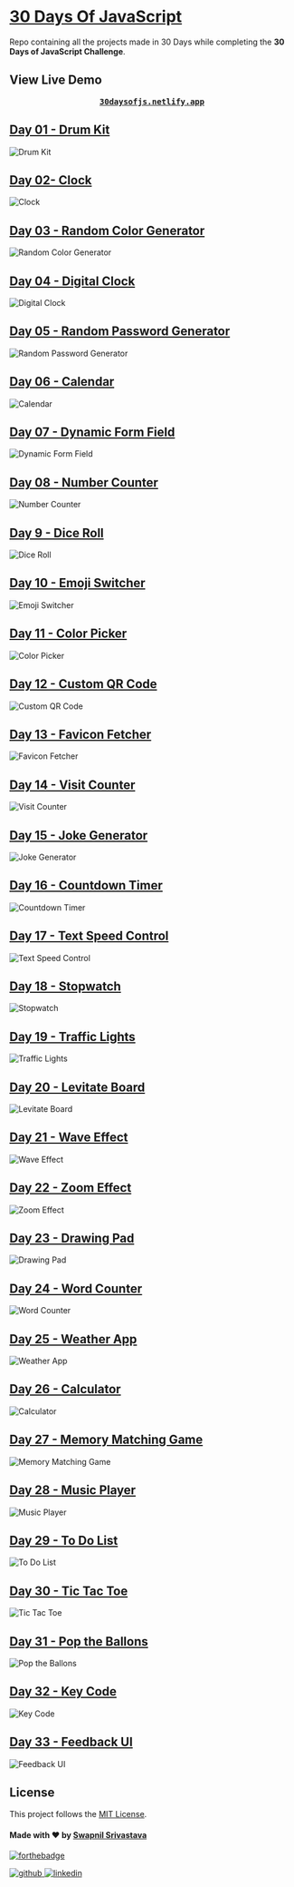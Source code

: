
# [30 Days Of JavaScript](30daysofjs.netlify.app)
Repo containing all the projects made in 30 Days while completing the <b>30 Days of JavaScript Challenge</b>.

## View Live Demo
<pre><center><a href="https://30daysofjs.netlify.app/"><b>30daysofjs.netlify.app</b></a></center></pre>

## [Day 01 - Drum Kit](https://30daysofjs.netlify.app/01%20-%20drum%20kit/)
![Drum Kit](https://github.com/swapnilsparsh/30DaysOfJavaScript/blob/master/30DaysOfJavaScript/assets/01.png)

## [Day 02- Clock](https://30daysofjs.netlify.app/02%20-%20clock/)
![Clock](https://github.com/swapnilsparsh/30DaysOfJavaScript/blob/master/30DaysOfJavaScript/assets/02.png)

## [Day 03 - Random Color Generator](https://30daysofjs.netlify.app/03%20-%20random%20color%20generator/)
![Random Color Generator](https://github.com/swapnilsparsh/30DaysOfJavaScript/blob/master/30DaysOfJavaScript/assets/03.png)

## [Day 04 - Digital Clock](https://30daysofjs.netlify.app/04%20-%20digital%20clock/)
![Digital Clock](https://github.com/swapnilsparsh/30DaysOfJavaScript/blob/master/30DaysOfJavaScript/assets/04.png)

## [Day 05 - Random Password Generator](https://30daysofjs.netlify.app/05%20-%20random%20password%20generator/)
![Random Password Generator](https://github.com/swapnilsparsh/30DaysOfJavaScript/blob/master/30DaysOfJavaScript/assets/05.png)

## [Day 06 - Calendar](https://30daysofjs.netlify.app/06%20-%20calendar/)
![Calendar](https://github.com/swapnilsparsh/30DaysOfJavaScript/blob/master/30DaysOfJavaScript/assets/06.png)

## [Day 07 - Dynamic Form Field](https://30daysofjs.netlify.app/07%20-%20Dynamic%20Form%20Field/index.html)
![Dynamic Form Field](https://github.com/swapnilsparsh/30DaysOfJavaScript/blob/master/30DaysOfJavaScript/assets/07.png)

## [Day 08 - Number Counter](https://30daysofjs.netlify.app/08%20-%20Number%20Counter/index.html)
![Number Counter](https://github.com/swapnilsparsh/30DaysOfJavaScript/blob/master/30DaysOfJavaScript/assets/08.png)

## [Day 9 - Dice Roll](https://30daysofjs.netlify.app/09%20-%20Dice%20Roll/index.html)
![Dice Roll](https://github.com/swapnilsparsh/30DaysOfJavaScript/blob/master/30DaysOfJavaScript/assets/09.png)

## [Day 10 - Emoji Switcher](https://30daysofjs.netlify.app/10%20-%20Emoji%20Switcher%20like%20Discord/index.html)
![Emoji Switcher](https://github.com/swapnilsparsh/30DaysOfJavaScript/blob/master/30DaysOfJavaScript/assets/10.png)

## [Day 11 - Color Picker](https://30daysofjs.netlify.app/11%20-%20Color%20Picker/index.html)
![Color Picker](https://github.com/swapnilsparsh/30DaysOfJavaScript/blob/master/30DaysOfJavaScript/assets/11.png)

## [Day 12 - Custom QR Code](https://30daysofjs.netlify.app/12%20-%20Custom%20QR%20Code/index.html)
![Custom QR Code](https://github.com/swapnilsparsh/30DaysOfJavaScript/blob/master/30DaysOfJavaScript/assets/12.png)

## [Day 13 - Favicon Fetcher](https://30daysofjs.netlify.app/13%20-%20Favicon%20Fetcher/index.html)
![Favicon Fetcher](https://github.com/swapnilsparsh/30DaysOfJavaScript/blob/master/30DaysOfJavaScript/assets/13.png)

## [Day 14 - Visit Counter](https://30daysofjs.netlify.app/14%20-%20Visit%20Counter/index.html)
![Visit Counter](https://github.com/swapnilsparsh/30DaysOfJavaScript/blob/master/30DaysOfJavaScript/assets/14.png)

## [Day 15 - Joke Generator](https://30daysofjs.netlify.app/15%20-%20Joke%20Generator/index.html)
![Joke Generator](https://github.com/swapnilsparsh/30DaysOfJavaScript/blob/master/30DaysOfJavaScript/assets/15.png)

## [Day 16 - Countdown Timer](https://30daysofjs.netlify.app/16%20-%20Countdown%20Timer/index.html)
![Countdown Timer](https://github.com/swapnilsparsh/30DaysOfJavaScript/blob/master/30DaysOfJavaScript/assets/16.png)

## [Day 17 - Text Speed Control](https://30daysofjs.netlify.app/17%20-%20Text%20Speed%20Control/index.html)
![Text Speed Control](https://github.com/swapnilsparsh/30DaysOfJavaScript/blob/master/30DaysOfJavaScript/assets/17.png)

## [Day 18 - Stopwatch](https://30daysofjs.netlify.app/18%20-%20Stopwatch/index.html)
![Stopwatch](https://github.com/swapnilsparsh/30DaysOfJavaScript/blob/master/30DaysOfJavaScript/assets/18.png)

## [Day 19 - Traffic Lights](https://30daysofjs.netlify.app/19%20-Traffic%20Lights/index.html)
![Traffic Lights](https://github.com/swapnilsparsh/30DaysOfJavaScript/blob/master/30DaysOfJavaScript/assets/19.png)

## [Day 20 - Levitate Board](https://30daysofjs.netlify.app/20%20-%20Levitate%20Board/index.html)
![Levitate Board](https://github.com/swapnilsparsh/30DaysOfJavaScript/blob/master/30DaysOfJavaScript/assets/20.png)

## [Day 21 - Wave Effect](https://30daysofjs.netlify.app/21%20-%20Wave%20Effect/index.html)
![Wave Effect](https://github.com/swapnilsparsh/30DaysOfJavaScript/blob/master/30DaysOfJavaScript/assets/21.png)

## [Day 22 - Zoom Effect](https://30daysofjs.netlify.app/22%20-%20Zoom%20Effect/index.html)
![Zoom Effect](https://github.com/swapnilsparsh/30DaysOfJavaScript/blob/master/30DaysOfJavaScript/assets/22.png)

## [Day 23 - Drawing Pad](https://30daysofjs.netlify.app/23%20-%20Drawing%20Pad/index.html)
![Drawing Pad](https://github.com/swapnilsparsh/30DaysOfJavaScript/blob/master/30DaysOfJavaScript/assets/23.png)

## [Day 24 - Word Counter](https://30daysofjs.netlify.app/24%20-%20Word%20Counter/index.html)
![Word Counter](https://github.com/swapnilsparsh/30DaysOfJavaScript/blob/master/30DaysOfJavaScript/assets/24.png)

## [Day 25 - Weather App](https://30daysofjs.netlify.app/25%20-%20Weather%20App/index.html)
![Weather App](https://github.com/swapnilsparsh/30DaysOfJavaScript/blob/master/30DaysOfJavaScript/assets/25.png)

## [Day 26 - Calculator](https://30daysofjs.netlify.app/26%20-%20Calculator/index.html)
![Calculator](https://github.com/swapnilsparsh/30DaysOfJavaScript/blob/master/30DaysOfJavaScript/assets/26.png)

## [Day 27 - Memory Matching Game](https://30daysofjs.netlify.app/27%20-%20Memory%20Matching%20Game/index.html)
![Memory Matching Game](https://github.com/swapnilsparsh/30DaysOfJavaScript/blob/master/30DaysOfJavaScript/assets/27.png)

## [Day 28 - Music Player](https://30daysofjs.netlify.app/28%20-%20Music%20Player/index.html)
![Music Player](https://github.com/swapnilsparsh/30DaysOfJavaScript/blob/master/30DaysOfJavaScript/assets/28.png)

## [Day 29 - To Do List](https://30daysofjs.netlify.app/29%20-%20To%20Do%20List/index.html)
![To Do List](https://github.com/swapnilsparsh/30DaysOfJavaScript/blob/master/30DaysOfJavaScript/assets/29.png)

## [Day 30 - Tic Tac Toe](https://30daysofjs.netlify.app/30%20-%20Tic%20Tac%20Toe/index.html)
![Tic Tac Toe](https://github.com/swapnilsparsh/30DaysOfJavaScript/blob/master/30DaysOfJavaScript/assets/30.png)

## [Day 31 - Pop the Ballons](https://30daysofjs.netlify.app/31%20-%20pop%20the%20balloons/index.html)
![Pop the Ballons](https://github.com/swapnilsparsh/30DaysOfJavaScript/blob/master/30DaysOfJavaScript/assets/31.png)

## [Day 32 - Key Code](https://30daysofjs.netlify.app/32%20-%20key%20code/index.html)
![Key Code](https://github.com/swapnilsparsh/30DaysOfJavaScript/blob/master/30DaysOfJavaScript/assets/32.png)

## [Day 33 - Feedback UI](https://30daysofjs.netlify.app/33%20-%20feedback%20ui/index.html)
![Feedback UI](https://github.com/swapnilsparsh/30DaysOfJavaScript/blob/master/30DaysOfJavaScript/assets/33.png)
## License

This project follows the [MIT License](/LICENSE).

#### Made with ♥ by <a href="https://swapnilsparsh.github.io/">Swapnil Srivastava</a>
[![forthebadge](https://forthebadge.com/images/badges/built-with-love.svg)](https://swapnilsparsh.github.io/)

<a href="https://github.com/swapnilsparsh" target="_blank">
<img src=https://img.shields.io/badge/github-%2324292e.svg?&style=for-the-badge&logo=github&logoColor=white alt=github style="margin-bottom: 5px;" />
</a>
<a href="https://www.linkedin.com/in/swapnil-srivastava-sparsh/" target="_blank">
<img src=https://img.shields.io/badge/linkedin-%231E77B5.svg?&style=for-the-badge&logo=linkedin&logoColor=white alt=linkedin style="margin-bottom: 5px;" />
</a>
